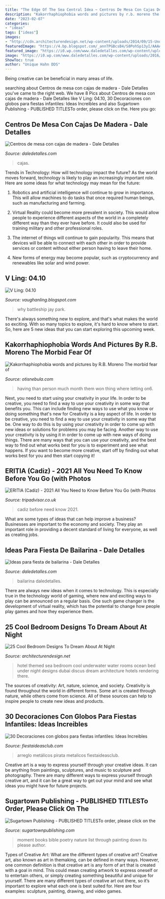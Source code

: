 ```yaml
---
title: "The Edge Of The Sea Central Idea ~ Centros De Mesa Con Cajas De Madera"
description: "Kakorrhaphiophobia words and pictures by r.b. moreno the morbid fear of"
date: "2023-02-07"
categories:
- "ideas"
tags: ["ideas"]
images:
- "http://cdn.architecturendesign.net/wp-content/uploads/2014/09/15-Underwater-sea-themed-hotel-room.jpeg"
featuredImage: "https://4.bp.blogspot.com/_annTPGBcsB4/S8PohSp13yI/AAAAAAAADUQ/F7CD7L3fzsg/s1600/battleship_g_s_01.jpg"
featured_image: "https://i0.wp.com/www.daledetalles.com/wp-content/uploads/2016/02/ballet17-1.jpg"
image: "https://i0.wp.com/www.daledetalles.com/wp-content/uploads/2016/02/ballet17-1.jpg"
ShowToc: true
author: "Unique Hahn DDS"
---
```



Being creative can be beneficial in many areas of life.

	

		
searching about Centros de mesa con cajas de madera - Dale Detalles you've came to the right web. We have 8 Pics about Centros de mesa con cajas de madera - Dale Detalles like V Ling: 04.10, 30 Decoraciones con globos para fiestas infantiles: Ideas Increibles and also Sugartown Publishing - PUBLISHED TITLESTo order, please click on the. Here you go:
		
    
## Centros De Mesa Con Cajas De Madera - Dale Detalles

<img loading=lazy src="https://i2.wp.com/www.daledetalles.com/wp-content/uploads/2017/05/centros-de-mesa-con-cajas-de-madera2.jpg" onerror="this.onerror=null;this.src='https://tse1.mm.bing.net/th?id=OIP.Gok_79-dQIq96_uVxDYX2AHaLH&amp;pid=15.1';" alt="Centros de mesa con cajas de madera - Dale Detalles">

_Source: daledetalles.com_

>cajas. 

	

Trends in Technology: How will technology impact the future?
As the world moves forward, technology is likely to play an increasingly important role. Here are some ideas for what technology may mean for the future:
1. Robotics and artificial intelligence will continue to grow in importance. This will allow machines to do tasks that once required human beings, such as manufacturing and farming.

2. Virtual Reality could become more prevalent in society. This would allow people to experience different aspects of the world in a completely different way than they ever have before. It could also be used for training military and other professional roles.

3. The internet of things will continue to gain popularity. This means that devices will be able to connect with each other in order to provide services or content without either person having to leave their home.

4. New forms of energy may become popular, such as cryptocurrency and renewables like solar and wind power.

    
## V Ling: 04.10

<img loading=lazy src="https://4.bp.blogspot.com/_annTPGBcsB4/S8PohSp13yI/AAAAAAAADUQ/F7CD7L3fzsg/s1600/battleship_g_s_01.jpg" onerror="this.onerror=null;this.src='https://tse3.mm.bing.net/th?id=OIP.wmoWEaRstwBcQSXwQNicqwHaDi&amp;pid=15.1';" alt="V Ling: 04.10">

_Source: vaughanling.blogspot.com_

>why battleship jay park. 

	

There's always something new to explore, and that's what makes the world so exciting. With so many topics to explore, it's hard to know where to start.  So, here are 5 new ideas that you can start exploring this upcoming week.

    
## Kakorrhaphiophobia Words And Pictures By R.B. Moreno The Morbid Fear Of

<img loading=lazy src="http://www.otisnebula.com/otisnebula/ON6_RBMoreno_files/10-P1010456.jpg" onerror="this.onerror=null;this.src='https://tse1.mm.bing.net/th?id=OIP.M0Zun_0uvJtnYOPhu5BGrQHaFc&amp;pid=15.1';" alt="Kakorrhaphiophobia words and pictures by R.B. Moreno The morbid fear of">

_Source: otisnebula.com_

>having than person much month them won thing where letting on6. 

	

Next, you need to start using your creativity in your life. In order to be creative, you need to find a way to use your creativity in some way that benefits you. This can include finding new ways to use what you know or doing something that's new for
Creativity is a key aspect of life. In order to be creative, you need to find a way to use your creativity in some way that be. One way to do this is by using your creativity in order to come up with new ideas or solutions for problems you may be facing. Another way to use your creativity is by using it in order to come up with new ways of doing things. There are many ways that you can use your creativity, and the best way to find out what works best for you is to experiment and see what happens. If you want to become more creative, start off by finding out what works best for you and then start copying it!

    
## ERITIA (Cadiz) - 2021 All You Need To Know Before You Go (with Photos

<img loading=lazy src="https://media-cdn.tripadvisor.com/media/photo-s/12/65/6d/a5/obra-de-pintura.jpg" onerror="this.onerror=null;this.src='https://tse4.mm.bing.net/th?id=OIP.qJfXrHRDiD5ctGSxANrCFAAAAA&amp;pid=15.1';" alt="ERITIA (Cadiz) - 2021 All You Need to Know Before You Go (with Photos">

_Source: tripadvisor.co.uk_

>cadiz before need know 2021. 

	

What are some types of ideas that can help improve a business?
Businesses are important to the economy and society. They play an important role in providing a decent standard of living for everyone, as well as creating jobs.

    
## Ideas Para Fiesta De Bailarina - Dale Detalles

<img loading=lazy src="https://i0.wp.com/www.daledetalles.com/wp-content/uploads/2016/02/ballet17-1.jpg" onerror="this.onerror=null;this.src='https://tse4.mm.bing.net/th?id=OIP.DFpwCP_AH_9e6Eg6_Jv9AwHaFH&amp;pid=15.1';" alt="Ideas para fiesta de bailarina - Dale Detalles">

_Source: daledetalles.com_

>bailarina daledetalles. 

	

There are always new ideas when it comes to technology. This is especially true in the technology world of gaming, where new and exciting ways to play can be announced on a regular basis. One such game changer is the development of virtual reality, which has the potential to change how people play games and how they experience them.

    
## 25 Cool Bedroom Designs To Dream About At Night

<img loading=lazy src="http://cdn.architecturendesign.net/wp-content/uploads/2014/09/15-Underwater-sea-themed-hotel-room.jpeg" onerror="this.onerror=null;this.src='https://tse4.mm.bing.net/th?id=OIP.UW_bsjprUTVYkR_6PXdcmQHaE8&amp;pid=15.1';" alt="25 Cool Bedroom Designs To Dream About At Night">

_Source: architecturendesign.net_

>hotel themed sea bedroom cool underwater water rooms ocean bed under night designs dubai discus dream architecture hotels rendering there. 

	

The sources of creativity: Art, nature, science, and society.
Creativity is found throughout the world in different forms. Some art is created through nature, while others come from science. All of these sources can help to inspire people to create new ideas and products.

    
## 30 Decoraciones Con Globos Para Fiestas Infantiles: Ideas Increibles

<img loading=lazy src="https://i1.wp.com/www.fiestaideasclub.com/wp-content/uploads/2018/09/Decoracion-con-Globos-para-Fiestas-Infantiles-.jpg?resize=696%2C927" onerror="this.onerror=null;this.src='https://tse3.mm.bing.net/th?id=OIP.wiD3ZCZ1GIVFCtbYb-wASwHaJ3&amp;pid=15.1';" alt="30 Decoraciones con globos para fiestas infantiles: Ideas Increibles">

_Source: fiestaideasclub.com_

>arreglo metálicos pirata metalicos fiestaideasclub. 

	

Creative art is a way to express yourself through your creative ideas. It can be anything from paintings, sculptures, and music to sculpture and photography. There are many different ways to express yourself through creative art, and it can be a great way to get out your mind and see what ideas you might have for future projects.

    
## Sugartown Publishing - PUBLISHED TITLESTo Order, Please Click On The

<img loading=lazy src="http://sugartownpublishing.com/yahoo_site_admin/assets/images/It_Lasts_a_Moment_Horse_Final_Cover.336114602_std.jpg" onerror="this.onerror=null;this.src='https://tse4.mm.bing.net/th?id=OIP.jJweOkIiFGn-a352LxDA6wAAAA&amp;pid=15.1';" alt="Sugartown Publishing - PUBLISHED TITLESTo order, please click on the">

_Source: sugartownpublishing.com_

>moment books bible poetry nature list through painting down its please author. 

	

Types of Creative Art: What are the different types of creative art?
Creative art, also known as art in themaking, can be defined in many ways. However, one common definition is that creative art is any form of art that is created with a goal in mind. This could mean creating artwork to express oneself or to entertain others, or simply creating something beautiful and unique for yourself. There are many different types of creative art out there, so it’s important to explore what each one is best suited for. Here are four examples: sculpture, painting, drawing, and video games.

